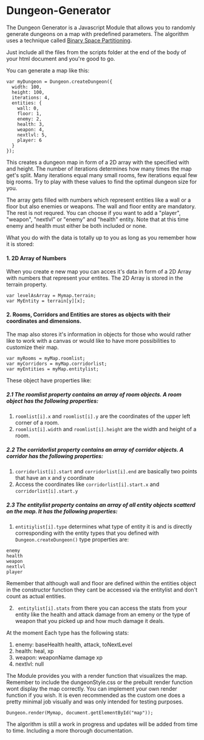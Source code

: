 # Dungeon-Generator

The Dungeon Generator is a Javascript Module that allows you to randomly generate dungeons on a map with predefined parameters. The algorithm uses a technique called [Binary Space Partitioning](https://en.wikipedia.org/wiki/Binary_space_partitioning).

Just include all the files from the scripts folder at the end of the body of your html document and you're good to go.

You can generate a map like this: 

```
var myDungeon = Dungeon.createDungeon({
  width: 100,
  height: 100,
  iterations: 4,
  entities: {
    wall: 0,
    floor: 1,
    enemy: 2,
    health: 3,
    weapon: 4,
    nextlvl: 5,
    player: 6
  }
});
```
This creates a dungeon map in form of a 2D array with the specified with and height. The number of iterations determines how many times the map get's split. Many iterations equal many small rooms, few iterations equal few big rooms. Try to play with these values to find the optimal dungeon size for you.

The array gets filled with numbers which represent entities like a wall or a floor but also enemies or weapons.
The wall and floor entity are mandatory. The rest is not requred. You can choose if you want to add a "player", "weapon", "nextlvl" or "enemy" and "health" entity. Note that at this time enemy and health must either be both included or none.

What you do with the data is totally up to you as long as you remember how it is stored:

#### 1. 2D Array of Numbers
  When you create e new map you can acces it's data in form of a 2D Array with numbers that represent your entites.
  The 2D Array is stored in the terrain property.
  
  ```
  var levelAsArray = Mymap.terrain;
  var MyEntity = terrain[y][x];
  ```
  
#### 2. Rooms, Corridors and Entities are stores as objects with their coordinates and dimensions.
The map also stores it's information in objects for those who would rather like to work with a canvas or would like to have more possibilities to customize their map.

``` 
var myRooms = myMap.roomlist;
var myCorridors = myMap.corridorlist;
var myEntities = myMap.entitylist;
```

These object have properties like:

  
##### 2.1 The roomlist property contains an array of room objects. A room object has the following properties:
  
1. ```roomlist[i].x``` and ```roomlist[i].y``` are the coordinates of the upper left corner of a room.
2. ```roomlist[i].width``` and ```roomlist[i].height``` are the width and height of a room.
  
##### 2.2 The corridorlist property contains an array of corridor objects. A corridor has the following properties:

1. ```corridorlist[i].start``` and ```corridorlist[i].end``` are basically two points that have an x and y coordinate
2. Access the coordinates like ```corridorlist[i].start.x``` and ```corridorlist[i].start.y```
  
##### 2.3 The entitylist property contains an array of all entity objects scatterd on the map. It has the following properties:

1. ```entitiylist[i].type``` determines what type of entity it is and is directly corresponding with the entity types that you defined with ```Dungeon.createDungeon()``` type properties are:

  ```
  enemy
  health
  weapon
  nextlvl
  player
  ```
 
  Remember that although wall and floor are defined within the entities object in the constructor function they cant be accessed via the entitylist and don't count as actual entities.

2. ``` entitylist[i].stats``` from there you can access the stats from your entity like the health and attack damage from an emeny or the type of weapon that you picked up and how much damage it deals.

At the moment Each type has the following stats:

  1. enemy: baseHealth health, attack, toNextLevel
  2. health: heal, xp
  3. weapon: weaponName damage xp
  4. nextlvl: null


The Module provides you with a render function that visualizes the map. Remember to include the dungeonStyle.css or the prebuilt render function wont display the map correctly. You can implement your own render function if you wish. It is even recommended as the custom one does a pretty minimal job visually and was only intended for testing purposes.

```
Dungeon.render(Mymap, document.getElementById("map"));
```

The algorithm is still a work in progress and updates will be added from time to time. Including a more thorough documentation.
